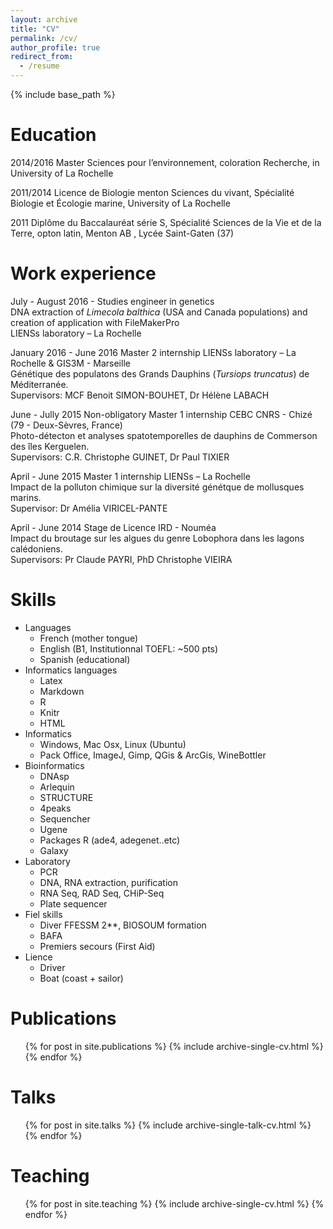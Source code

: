 ```yaml
---
layout: archive
title: "CV"
permalink: /cv/
author_profile: true
redirect_from:
  - /resume
---
```


{% include base_path %}

Education
======
2014/2016 Master Sciences pour l’environnement, coloration Recherche, in University of La Rochelle

2011/2014 Licence de Biologie menton Sciences du vivant, Spécialité Biologie et Écologie marine, University of La Rochelle

2011 Diplôme du Baccalauréat série S, Spécialité Sciences de la Vie et de la Terre, opton latin, Menton AB , Lycée Saint-Gaten (37)


Work experience
======
July - August 2016 - Studies engineer in genetics      
DNA extraction of *Limecola balthica* (USA and Canada populations) and creation of application with FileMakerPro       
LIENSs laboratory – La Rochelle     

January 2016 - June 2016 Master 2 internship LIENSs laboratory – La Rochelle & GIS3M - Marseille     
Génétique des populatons des Grands Dauphins (*Tursiops truncatus*) de Méditerranée.     
Supervisors: MCF Benoit SIMON-BOUHET, Dr Hélène LABACH     

June - Jully 2015 Non-obligatory Master 1 internship CEBC CNRS - Chizé (79 - Deux-Sèvres, France)     
Photo-détecton et analyses spatotemporelles de dauphins de Commerson des îles Kerguelen.     
Supervisors: C.R. Christophe GUINET, Dr Paul TIXIER     

April - June 2015 Master 1 internship LIENSs – La Rochelle     
Impact de la polluton chimique sur la diversité génétque de mollusques marins.     
Supervisor: Dr Amélia VIRICEL-PANTE     

April - June 2014 Stage de Licence IRD - Nouméa     
Impact du broutage sur les algues du genre Lobophora dans les lagons calédoniens.     
Supervisors: Pr Claude PAYRI, PhD Christophe VIEIRA     

  
Skills
======
* Languages
  * French (mother tongue)
  * English (B1, Institutionnal TOEFL: ~500 pts)
  * Spanish (educational)
* Informatics languages 
  * Latex 
  * Markdown
  * R
  * Knitr
  * HTML
* Informatics
  * Windows, Mac Osx, Linux (Ubuntu)
  * Pack Office, ImageJ, Gimp, QGis & ArcGis, WineBottler
* Bioinformatics
  * DNAsp
  * Arlequin
  * STRUCTURE
  * 4peaks
  * Sequencher
  * Ugene
  * Packages R (ade4, adegenet..etc)
  * Galaxy
* Laboratory
  * PCR
  * DNA, RNA extraction, purification
  * RNA Seq, RAD Seq, CHiP-Seq
  * Plate sequencer
* Fiel skills
  * Diver FFESSM 2**, BIOSOUM formation
  * BAFA
  * Premiers secours (First Aid)
* Lience
  * Driver
  * Boat (coast + sailor)
  
  
  
Publications
======
  <ul>{% for post in site.publications %}
    {% include archive-single-cv.html %}
  {% endfor %}</ul>
  
Talks
======
  <ul>{% for post in site.talks %}
    {% include archive-single-talk-cv.html %}
  {% endfor %}</ul>
  
Teaching
======
  <ul>{% for post in site.teaching %}
    {% include archive-single-cv.html %}
  {% endfor %}</ul>
  
